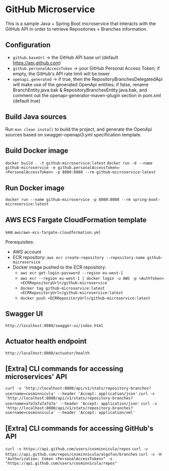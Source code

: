 # GitHub Microservice

This is a sample Java + Spring Boot microservice that interacts with the GitHub API in order to retrieve Repositories + Branches information.

## Configuration

- ```github.baseUrl``` -> the GitHub API base url (default https://api.github.com)
- ```github.personalAccessToken``` -> your GitHub Personal Access Token; if empty, the GitHub's API rate limit will be lower
- ```openapi.generated``` -> if true, then the RepositoryBranchesDelegatedApi will make use of the generated OpenApi entities; if false, rename BranchEntity.java.bak & RepositoryBranchesEntity.java.bak, and comment out the openapi-generator-maven-plugin section in pom.xml (default true)  

## Build Java sources

Run ```mvn clean install``` to build the project, and generate the OpenApi sources based on swagger-openapi3.yml specification template.

## Build Docker image

```docker build . -t github-microservice:latest```
```docker run -d --name github-microservice -e github.personalAccessToken=<PersonalAccessToken> -p 8080:8080 --rm github-microservice:latest```

## Run Docker image

```docker run --name github-microservice -p 8080:8080 --rm spring-boot-microservice:latest```

## AWS ECS Fargate CloudFormation template

see ```aws/aws-ecs-fargate-cloudformation.yml```

Prerequisites:
- AWS account
- ECR repository: ```aws ecr create-repository --repository-name github-microservice```
- Docker image pushed to the ECR repository:
  - ```aws ecr get-login-password --region eu-west-1```
  - ```aws ecr --region eu-west-1 | docker login -u AWS -p <AuthToken> <ECRRepositoryUrl>/github-microservice```
  - ```docker tag github-microservice:latest <ECRRepositoryUrl>/github-microservice:latest```
  - ```docker push <ECRRepositoryUrl>/github-microservice:latest```

## Swagger UI

```http://localhost:8080/swagger-ui/index.html```

## Actuator health endpoint

```http://localhost:8080/actuator/health```

## [Extra] CLI commands for accessing microservices' API

```curl -v 'http://localhost:8080/api/v1/stats/repository-branches?username=cosminnicula' --header 'Accept: application/json'```
```curl -v 'http://localhost:8080/api/v1/stats/repository-branches?username=a7a7a7a7a7a7a' --header 'Accept: application/json'```
```curl -v 'http://localhost:8080/api/v1/stats/repository-branches?username=cosminnicula' --header 'Accept: application/xml'```

## [Extra] CLI commands for accessing GitHub's API

```curl -v https://api.github.com/users/cosminnicula/repos```
```curl -v https://api.github.com/repos/cosminnicula/algofun/branches```
```curl -v -H "Authorization: token <PersonalAccessToken>" -s "https://api.github.com/users/cosminnicula/repos"```
